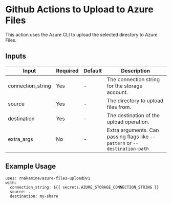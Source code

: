 # Github Actions to Upload to Azure Files



This action uses the Azure CLI to upload the selected directory to Azure Files.

## Inputs

|Input|Required|Default|Description|
|---|---|---|---|
|connection_string|Yes|-|The connection string for the storage account.|
|source|Yes|-|The directory to upload files from.|
|destination|Yes|-|The destination of the upload operation.|
|extra_args|No|-|Extra arguments. Can passing flags like `--pattern` or `--destination-path`|

## Example Usage

```
uses: rnakamine/azure-files-upload@v1
with:
  connection_string: ${{ secrets.AZURE_STORAGE_CONNECTION_STRING }}
  source: .
  destination: my-share
```
